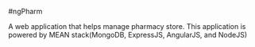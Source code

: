 #ngPharm

A web application that helps manage pharmacy store. This application is powered 
by MEAN stack(MongoDB, ExpressJS, AngularJS, and NodeJS)
